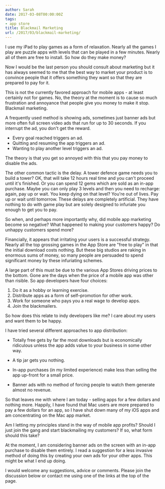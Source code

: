 ```yaml
---
author: Sarah
date: 2017-03-08T00:00:00Z
tags:
- app store
title: Blackmail Marketing
url: /2017/03/blackmail-marketing/
---
```


I use my iPad to play games as a form of  relaxation. Nearly all the games I play are puzzle apps with levels that can be played in a few minutes. Nearly all of them are free to install. So how do they make money?

Now I would be the last person you should consult about marketing but it has always seemed to me that the best way to market your product is to convince people that it offers something they want so that they are prepared to pay for it.

This is not the currently favored approach for mobile apps - at least certainly not for games. No, the theory at the moment is to cause so much frustration and annoyance that people give you money to make it stop. Blackmail marketing.

A frequently used method is showing ads, sometimes just banner ads but more often full screen video ads that run for up to 30 seconds. If you interrupt the ad, you don't get the reward.

* Every goal reached triggers an ad.
* Quitting and resuming the app triggers an ad.
* Wanting to play another level triggers an ad.

The theory is that you get so annoyed with this that you pay money to disable the ads.

The other common tactic is the delay. A tower defence game needs you to build a tower? OK, that will take 12 hours real time and you can't proceed until it's finished. Or you can spend 12 gems which are sold as an in-app purchase. Maybe you can only play 3 levels and then you need to recharge: again, pay up or wait. You keep dying on that level? You're out of lives. Pay up or wait until tomorrow. These delays are completely artificial. They have nothing to do with game play but are solely designed to infuriate you enough to get you to pay.

So when, and perhaps more importantly why, did mobile app marketing become so negative? What happened to making your customers happy? Do unhappy customers spend more?

Financially, it appears that irritating your users is a successful strategy. Nearly all the top grossing games in the App Store are "free to play" in that the initial download costs nothing. But these big studios are raking in enormous sums of money, so many people are persuaded to spend significant money by these infuriating schemes.

A large part of this must be due to the various App Stores driving prices to the bottom. Gone are the days when the price of a mobile app was other than risible. So app developers have four choices:

1. Do it as a hobby or learning exercise.
2. Distribute apps as a form of self–promotion for other work.
3. Work for someone who pays you a real wage to develop apps.
4. Join the blackmailers.

So how does this relate to indy developers like me? I care about my users and want them to be happy.

I have tried several different approaches to app distribution:

* Totally free gets by far the most downloads but is economically ridiculous unless the app adds value to your business in some other way.

* A tip jar gets you nothing.

* In-app purchases (in my limited experience) make less than selling the app up-front for a small price.

* Banner ads with no method of forcing people to watch them generate almost no revenue.

So that leaves me with where I am today - selling apps for a few dollars and nothing more. Happily, I have found that Mac users are more prepared to pay a few dollars for an app, so I have shut down many of my iOS apps and am concentrating on the Mac app market.

Am I letting my principles stand in the way of mobile app profits? Should I just join the gang and start blackmailing my customers? If so, what form should this take?

At the moment, I am considering banner ads on the screen with an in-app purchase to disable them entirely. I read a suggestion for a less invasive method of doing this by creating your own ads for your other apps. This might be what I end up doing.

I would welcome any suggestions, advice or comments. Please join the discussion below or contact me using one of the links at the top of the page.
